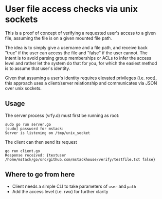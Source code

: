 # User file access checks via unix sockets

This is a proof of concept of verifying a requested user's access to a given file, assuming the file is on a given mounted file path. 

The idea is to simply give a username and a file path, and receive back "true" if the user can access the file and "false" if the user cannot. The intent is to avoid parsing group memberships or ACLs to infer the access level and rather let the system do that for you, for which the easiest method is to assume that user's identity.

Given that assuming a user's identity requires elevated privileges (i.e. root), this approach uses a client/server relationship and communicates via JSON over unix sockets. 

## Usage

The server process (vrfy.d) must first be running as root:

```
sudo go run server.go 
[sudo] password for mstack: 
Server is listening on /tmp/unix_socket
```

The client can then send its request

```
go run client.go 
Response received: {testuser /home/mstack/go/src/github.com/mstackhouse/verify/testfile.txt false}
```

## Where to go from here
- Client needs a simple CLI to take parameters of `user` and `path`
- Add the access level (i.e. rwx) for further clarity
